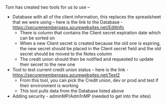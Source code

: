 Tom has created two tools for us to use –

* Database with all of the client information, this replaces the spreadsheet that we were using – here is the link to the Database - https://securememberpass.azurewebsites.net/EditInfo
  * There is column that contains the Client secret expiration date which can be sorted on
  * When a new Client secret is created because the old one is expiring, the new secret should be placed in the Client secret field and the old secret should be moved to the Notes column
  * The credit union should then be notified and requested to update their secret to the new one
* Tool to test current credit union status – here is the link - https://securememberpass.azurewebsites.net/Test2
  * From this tool, you can pick the Credit union, dev or prod and test if their environment is working
  * This tool pulls data from the Database listed above
* Adding security - adminMP/Adm1nMP (needed to get into the sites)